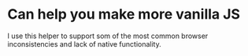 # Can help you make more vanilla JS
I use this helper to support som of the most common browser inconsistencies and lack of native functionality.